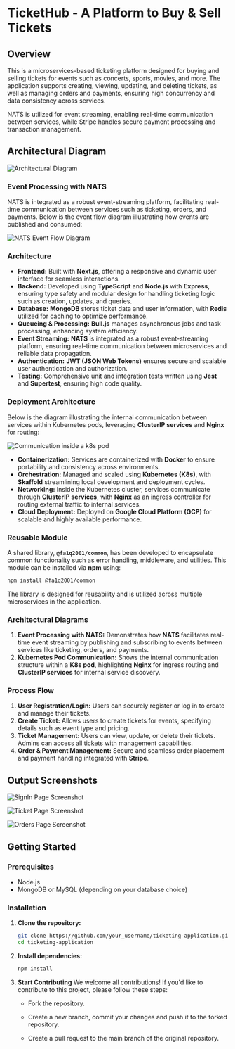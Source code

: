 # TicketHub - A Platform to Buy & Sell Tickets

## Overview

This is a microservices-based ticketing platform designed for buying and selling tickets for events such as concerts, sports, movies, and more. The application supports creating, viewing, updating, and deleting tickets, as well as managing orders and payments, ensuring high concurrency and data consistency across services.

NATS is utilized for event streaming, enabling real-time communication between services, while Stripe handles secure payment processing and transaction management.


## Architectural Diagram

![Architectural Diagram](Architecture%20Diagram.png)

### **Event Processing with NATS**

NATS is integrated as a robust event-streaming platform, facilitating real-time communication between services such as ticketing, orders, and payments. Below is the event flow diagram illustrating how events are published and consumed:

![NATS Event Flow Diagram](NATS%20Event%20Flow%20Diagram.png)

### Architecture

- **Frontend:** Built with **Next.js**, offering a responsive and dynamic user interface for seamless interactions.
- **Backend:** Developed using **TypeScript** and **Node.js** with **Express**, ensuring type safety and modular design for handling ticketing logic such as creation, updates, and queries.
- **Database:** **MongoDB** stores ticket data and user information, with **Redis** utilized for caching to optimize performance.
- **Queueing & Processing:** **Bull.js** manages asynchronous jobs and task processing, enhancing system efficiency.
- **Event Streaming:** **NATS** is integrated as a robust event-streaming platform, ensuring real-time communication between microservices and reliable data propagation.
- **Authentication:** **JWT (JSON Web Tokens)** ensures secure and scalable user authentication and authorization.
- **Testing:** Comprehensive unit and integration tests written using **Jest** and **Supertest**, ensuring high code quality.

### **Deployment Architecture**

Below is the diagram illustrating the internal communication between services within Kubernetes pods, leveraging **ClusterIP services** and **Nginx** for routing:

![Communication inside a k8s pod](Communication%20inside%20a%20k8s%20pod.png)

- **Containerization:** Services are containerized with **Docker** to ensure portability and consistency across environments.
- **Orchestration:** Managed and scaled using **Kubernetes (K8s)**, with **Skaffold** streamlining local development and deployment cycles.
- **Networking:** Inside the Kubernetes cluster, services communicate through **ClusterIP services**, with **Nginx** as an ingress controller for routing external traffic to internal services.
- **Cloud Deployment:** Deployed on **Google Cloud Platform (GCP)** for scalable and highly available performance.

### **Reusable Module**

A shared library, **`@fa1q2001/common`**, has been developed to encapsulate common functionality such as error handling, middleware, and utilities. This module can be installed via **npm** using:  
```bash
npm install @fa1q2001/common
```
The library is designed for reusability and is utilized across multiple microservices in the application.

### **Architectural Diagrams**

1. **Event Processing with NATS:** Demonstrates how **NATS** facilitates real-time event streaming by publishing and subscribing to events between services like ticketing, orders, and payments.
2. **Kubernetes Pod Communication:** Shows the internal communication structure within a **K8s pod**, highlighting **Nginx** for ingress routing and **ClusterIP services** for internal service discovery.

### **Process Flow**

1. **User Registration/Login:** Users can securely register or log in to create and manage their tickets.
2. **Create Ticket:** Allows users to create tickets for events, specifying details such as event type and pricing.
3. **Ticket Management:** Users can view, update, or delete their tickets. Admins can access all tickets with management capabilities.
4. **Order & Payment Management:** Secure and seamless order placement and payment handling integrated with **Stripe**.


## Output Screenshots

![SignIn Page Screenshot](./Sign-In%20Pagge.png)

![Ticket Page Screenshot](./Tickets%20Page.png)

![Orders Page Screenshot](./Orders%20Page.png)


## Getting Started

### Prerequisites

- Node.js
- MongoDB or MySQL (depending on your database choice)

### Installation

1. **Clone the repository:**

   ```bash
   git clone https://github.com/your_username/ticketing-application.git
   cd ticketing-application
   ```
2. **Install dependencies:**

    ```bash
    npm install
    ```

3. **Start Contributing**
We welcome all contributions! If you'd like to contribute to this project, please follow these steps:

    - Fork the repository.

    - Create a new branch, commit your changes and push it to the forked repository.

    - Create a pull request to the main branch of the original repository.